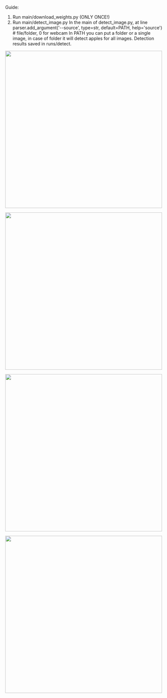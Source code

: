Guide:
1. Run main/download_weights.py (ONLY ONCE!)
2. Run main/detect_image.py
In the main of detect_image.py, at line
parser.add_argument('--source', type=str, default=PATH, help='source')  # file/folder, 0 for webcam
In PATH you can put a folder or a single image, in case of folder it will detect apples for all images.
Detection results saved in runs/detect.


<img src="https://github.com/alicema-creator/Python-Yolov5-Detection-and-recognition-of-apple-fruit/blob/main/screenshot/1.png" width="500"></a>


<img src="https://github.com/alicema-creator/Python-Yolov5-Detection-and-recognition-of-apple-fruit/blob/main/screenshot/2.png" width="500"></a>


<img src="https://github.com/alicema-creator/Python-Yolov5-Detection-and-recognition-of-apple-fruit/blob/main/screenshot/3.png" width="500"></a>


<img src="https://github.com/alicema-creator/Python-Yolov5-Detection-and-recognition-of-apple-fruit/blob/main/screenshot/4.jpg" width="500"></a>
